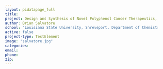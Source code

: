 ```yaml
---
layout: pidatapage_full
title:
project: Design and Synthesis of Novel Polyphenol Cancer Therapeutics, Maximizing ADMET Properties and the Regulation of Cell-Signaling Cross-Talk
author: Brian Salvatore
school: "Louisiana State University, Shreveport, Department of Chemistry and Physics"
active: false
project-type: TestElement
image: "salvatore.jpg"
categories:
email:
phone:
zip:
---
```

